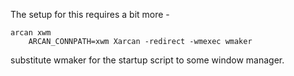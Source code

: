 The setup for this requires a bit more -

    arcan xwm
		ARCAN_CONNPATH=xwm Xarcan -redirect -wmexec wmaker

substitute wmaker for the startup script to some window manager.
